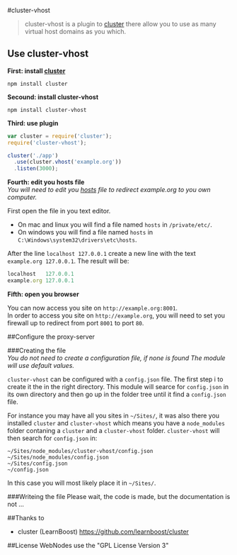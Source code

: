 #cluster-vhost

> cluster-vhost is a plugin to [cluster](http://learnboost.github.com/cluster/) there allow you to use as many virtual host domains as you which.

## Use cluster-vhost

**First: install [cluster](http://learnboost.github.com/cluster/)**

```shell
npm install cluster
```

**Secound: install cluster-vhost**

```shell
npm install cluster-vhost
```

**Third: use plugin**

```javascript
var cluster = require('cluster');
require('cluster-vhost');

cluster('./app')
  .use(cluster.vhost('example.org'))
  .listen(3000);
```

**Fourth: edit you hosts file**<br>
*You will need to edit you [hosts](http://en.wikipedia.org/wiki/Hosts_file) file to redirect example.org to you own computer.*

First open the file in you text editor.

* On mac and linux you will find a file named `hosts` in  `/private/etc/`.
* On windows you will find a file named `hosts` in `C:\Windows\system32\drivers\etc\hosts`.

After the line `localhost 127.0.0.1` create a new line with the text `example.org 127.0.0.1`.
The result will be:

```javascript
localhost   127.0.0.1
example.org 127.0.0.1
```

**Fifth: open you browser**

You can now access you site on `http://example.org:8001`.<br>
In order to access you site on `http://example.org`, you will need to set you firewall up to redirect from port `8001` to port `80`.

##Configure the proxy-server

###Creating the file<br>
*You do not need to create a configuration file, if none is found The module will use default values.*

`cluster-vhost` can be configured with a `config.json` file. The first step i to create it the in the right directory. This module will searce for `config.json` in its own directory and then go up in the folder tree until it find a `config.json` file.

For instance you may have all you sites in `~/Sites/`, it was also there you installed `cluster` and `cluster-vhost` which means you have a `node_modules` folder contaning a `cluster` and a `cluster-vhost` folder. `cluster-vhost` will then search for `config.json` in:

```text
~/Sites/node_modules/cluster-vhost/config.json
~/Sites/node_modules/config.json
~/Sites/config.json
~/config.json
```

In this case you will most likely place it in `~/Sites/`. 

###Writeing the file
Please wait, the code is made, but the documentation is not ...

##Thanks to

* cluster (LearnBoost) https://github.com/learnboost/cluster

##License
WebNodes use the "GPL License Version 3"